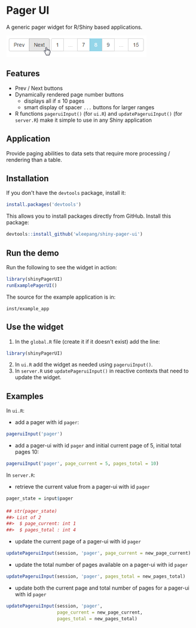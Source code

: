 Pager UI
========

A generic pager widget for R/Shiny based applications.

![pager-ui widget](pager-ui_widget_screenshot.png)

## Features

* Prev / Next buttons
* Dynamically rendered page number buttons
    * displays all if &leq; 10 pages
    * smart display of spacer `...` buttons for larger ranges
* R functions `pageruiInput()` (for `ui.R`) and `updatePageruiInput()` (for
  `server.R`) make it simple to use in any Shiny application

## Application

Provide paging abilities to data sets that require more processing / rendering 
than a table.

## Installation

If you don't have the `devtools` package, install it:

```r
install.packages('devtools')
```

This allows you to install packages directly from GitHub.
Install this package:

```r
devtools::install_github('wleepang/shiny-pager-ui')
```

## Run the demo

Run the following to see the widget in action:

```r
library(shinyPagerUI)
runExamplePagerUI()
```

The source for the example application is in:

```
inst/example_app
```

## Use the widget

1. In the `global.R` file (create it if it doesn't exist) add the line:

```r
library(shinyPagerUI)
```

2. In `ui.R` add the widget as needed using `pageruiInput()`.
3. In `server.R` use `updatePageruiInput()` in reactive contexts that need to 
   update the widget.

## Examples

In `ui.R`:
* add a pager with id `pager`:

```r
pageruiInput('pager')
```

* add a pager-ui with id `pager` and initial current page of 5, initial total pages 10:

```r
pageruiInput('pager', page_current = 5, pages_total = 10)
```

In `server.R`:
* retrieve the current value from a pager-ui with id `pager`

```r
pager_state = input$pager

## str(pager_state) 
##> List of 2
##>  $ page_current: int 1
##>  $ pages_total : int 4
```

* update the current page of a pager-ui with id `pager`

```r
updatePageruiInput(session, 'pager', page_current = new_page_current)
```

* update the total number of pages available on a pager-ui with id `pager`

```r
updatePageruiInput(session, 'pager', pages_total = new_pages_total)
```

* update both the current page and total number of pages for a pager-ui with id `pager`

```r
updatePageruiInput(session, 'pager', 
                   page_current = new_page_current, 
                   pages_total = new_pages_total)
```
